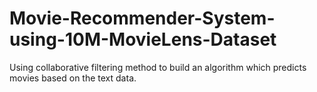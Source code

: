 # Movie-Recommender-System-using-10M-MovieLens-Dataset

Using collaborative filtering method to build an algorithm which predicts movies based on the text data.
